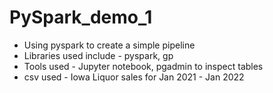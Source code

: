 # PySpark_demo_1
- Using pyspark to create a simple pipeline 
- Libraries used include - pyspark, gp
- Tools used - Jupyter notebook, pgadmin to inspect tables
- csv used - Iowa Liquor sales for Jan 2021 - Jan 2022
